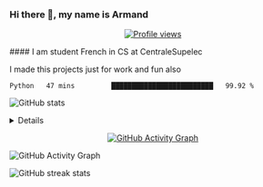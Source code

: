### Hi there 👋, my name is Armand          
<p align=center>
  <a href="https://gpvc.arturio.dev/Armand-Morin"><img  src="https://gpvc.arturio.dev/Armand-Morin" alt="Profile views"></a>
</p>
#### I am student French in CS at CentraleSupelec

I made this projects just for work and fun also 


<!--START_SECTION:waka-->
```text
Python   47 mins         █████████████████████████   99.92 % 
```
<!--END_SECTION:waka-->



![GitHub stats](https://github-readme-stats.vercel.app/api?username=Armand-Morin&show_icons=true&count_private=true&theme=radical)
<details>
  [![Top Langs](https://github-readme-stats.vercel.app/api/top-langs/?username=Armand-Morin)](https://github.com/anuraghazra/github-readme-stats&theme=radical)
</details>

<p align=center>
  <a href="https://activity-graph.herokuapp.com/graph?username=Armand-Morin&theme=radical"><img  src="https://activity-graph.herokuapp.com/graph?username=Armand-Morin&theme=radical" alt="GitHub Activity Graph"></a>
</p>


![GitHub Activity Graph](https://activity-graph.herokuapp.com/graph?username=Armand-Morin&theme=radical)  

![GitHub streak stats](https://github-readme-streak-stats.herokuapp.com/?user=Armand-Morin&theme=radical)  
